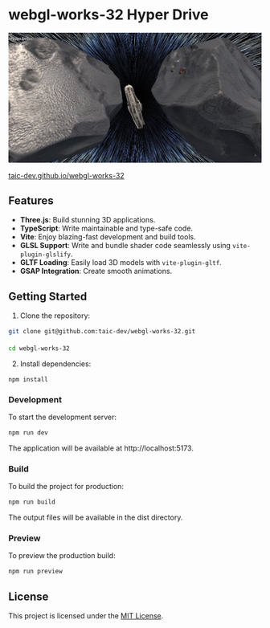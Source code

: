 # webgl-works-32 Hyper Drive

<img src="./public/assets/image/screenshot.png" />

[taic-dev.github.io/webgl-works-32](taic-dev.github.io/webgl-works-32)

## Features

- **Three.js**: Build stunning 3D applications.
- **TypeScript**: Write maintainable and type-safe code.
- **Vite**: Enjoy blazing-fast development and build tools.
- **GLSL Support**: Write and bundle shader code seamlessly using `vite-plugin-glslify`.
- **GLTF Loading**: Easily load 3D models with `vite-plugin-gltf`.
- **GSAP Integration**: Create smooth animations.

## Getting Started

1. Clone the repository:
  ```bash
  git clone git@github.com:taic-dev/webgl-works-32.git

  cd webgl-works-32
  ```
2. Install dependencies:
  ```
  npm install
  ```

### Development

To start the development server:
```bash
npm run dev
```
The application will be available at http://localhost:5173.

### Build

To build the project for production:

```bash
npm run build
```
The output files will be available in the dist directory.

### Preview
To preview the production build:
```bash
npm run preview
```

## License
This project is licensed under the [MIT License](./LICENSE).
